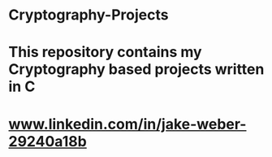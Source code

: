 # Cryptography-Projects

# This repository contains my Cryptography based projects written in C
# www.linkedin.com/in/jake-weber-29240a18b
